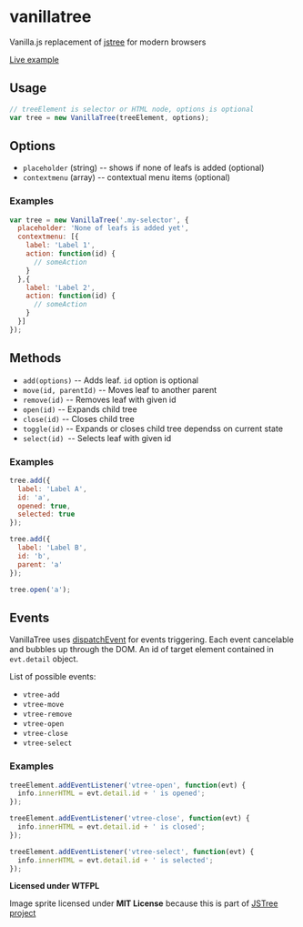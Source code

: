 vanillatree
===========
Vanilla.js replacement of [jstree](http://www.jstree.com/) for modern browsers

[Live example](http://jsbin.com/puquviroxaki/3/)
## Usage
```js
// treeElement is selector or HTML node, options is optional
var tree = new VanillaTree(treeElement, options);
```
## Options
- ``placeholder`` (string) -- shows if none of leafs is added (optional)
- ``contextmenu`` (array) -- contextual menu items (optional)

### Examples
```js
var tree = new VanillaTree('.my-selector', {
  placeholder: 'None of leafs is added yet',
  contextmenu: [{
    label: 'Label 1',
    action: function(id) {
      // someAction
    }
  },{
    label: 'Label 2',
    action: function(id) {
      // someAction
    }
  }]
});
```


## Methods
- ``add(options)`` -- Adds leaf. ``id`` option is optional
- ``move(id, parentId)`` -- Moves leaf to another parent
- ``remove(id)`` -- Removes leaf with given id
- ``open(id)`` -- Expands child tree
- ``close(id)`` -- Closes child tree
- ``toggle(id)`` -- Expands or closes child tree dependss on current state
- ``select(id) ``-- Selects leaf with given id

### Examples
```js
tree.add({
  label: 'Label A',
  id: 'a',
  opened: true,
  selected: true
});

tree.add({
  label: 'Label B',
  id: 'b',
  parent: 'a'
});

tree.open('a');
```

## Events
VanillaTree uses [dispatchEvent](https://developer.mozilla.org/ru/docs/DOM/element.dispatchEvent) for events triggering. Each event cancelable and bubbles up through the DOM. An id of target element contained in ``evt.detail`` object.

List of possible events:
- ``vtree-add``
- ``vtree-move``
- ``vtree-remove``
- ``vtree-open``
- ``vtree-close``
- ``vtree-select``

### Examples
```js
treeElement.addEventListener('vtree-open', function(evt) {
  info.innerHTML = evt.detail.id + ' is opened';
});

treeElement.addEventListener('vtree-close', function(evt) {
  info.innerHTML = evt.detail.id + ' is closed';
});

treeElement.addEventListener('vtree-select', function(evt) {
  info.innerHTML = evt.detail.id + ' is selected';
});
```

**Licensed under WTFPL**

Image sprite licensed under **MIT License** because this is part of [JSTree project](http://www.jstree.com/)
